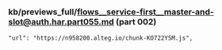 ### kb/previews_full/flows__service-first__master-and-slot@auth.har.part055.md (part 002)

```md
"url": "https://n958200.alteg.io/chunk-KO722YSM.js",
                
```

```
